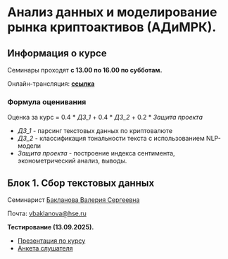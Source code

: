 # Анализ данных и моделирование рынка криптоактивов (АДиМРК).

## Информация о курсе

Семинары проходят __с 13.00 по 16.00 по субботам.__

Онлайн-трансляция: __[ссылка](https://my.mts-link.ru/j/64661701/2825516389)__



### Формула оценивания
Oценка за курс = 0.4 * _ДЗ_1_ + 0.4 * _ДЗ_2_ + 0.2 * _Защита проекта_

* _ДЗ_1_ - парсинг текстовых данных по криптовалюте
* _ДЗ_2_ - классификация тональности текста с использованием NLP-модели
* _Защита проекта_ - построение индекса сентимента, эконометрический анализ, выводы.


## Блок 1. Cбор текстовых данных

Семинарист [Бакланова Валерия Сергеевна](https://www.hse.ru/org/persons/190875825/) 

Почта: vbaklanova@hse.ru

__Тестирование (13.09.2025).__

* [Презентация по курсу]()
* [Анкета слушателя](https://forms.gle/VLf7GxGtbME9T5437)
